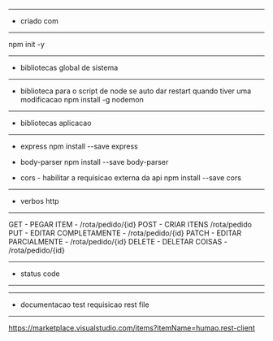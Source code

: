 --- ---------------------------------------------------
- criado com
--- ---------------------------------------------------
npm init -y

--- ---------------------------------------------------
- bibliotecas global de sistema
--- ---------------------------------------------------
- biblioteca para o script de node se auto dar restart quando tiver uma modificacao
 npm install -g nodemon 

 --- ---------------------------------------------------
 - bibliotecas aplicacao
 --- ---------------------------------------------------


- express
npm install --save express

- body-parser
npm install --save body-parser


- cors - habilitar a requisicao externa da api
npm install --save cors



 --- ---------------------------------------------------
 - verbos http
 --- ---------------------------------------------------
 GET - PEGAR ITEM - /rota/pedido/{id}
 POST - CRIAR ITENS /rota/pedido
 PUT - EDITAR COMPLETAMENTE - /rota/pedido/{id}
 PATCH - EDITAR PARCIALMENTE - /rota/pedido/{id}
 DELETE - DELETAR COISAS  - /rota/pedido/{id}
 
  --- ---------------------------------------------------
  - status code
  --- ---------------------------------------------------
  
  
  
  --- ---------------------------------------------------
   - documentacao test requisicao rest file 
   --- ---------------------------------------------------
   https://marketplace.visualstudio.com/items?itemName=humao.rest-client